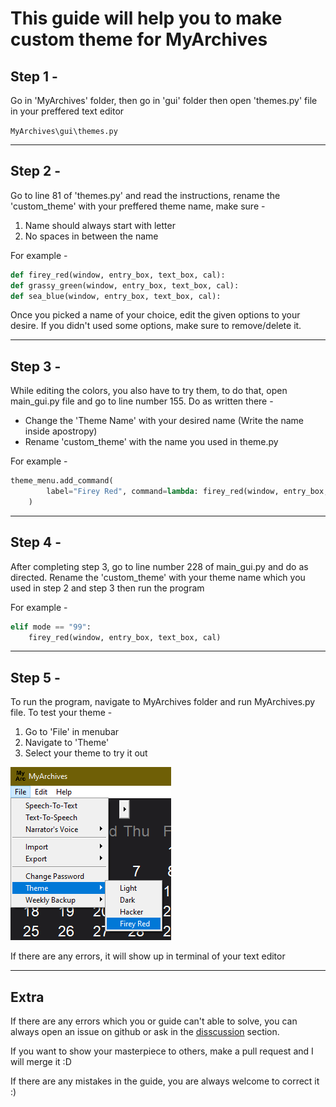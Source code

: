 # This guide will help you to make custom theme for MyArchives

## Step 1 -

Go in 'MyArchives' folder, then go in 'gui' folder then open 'themes.py' file in your preffered text editor

`MyArchives\gui\themes.py`

---

## Step 2 -

Go to line 81 of 'themes.py' and read the instructions, rename the 'custom_theme' with your preffered theme name, make sure -

1. Name should always start with letter
2. No spaces in between the name

For example -

```python
def firey_red(window, entry_box, text_box, cal):
def grassy_green(window, entry_box, text_box, cal):
def sea_blue(window, entry_box, text_box, cal):
```

Once you picked a name of your choice, edit the given options to your desire. If you didn't used some options, make sure to remove/delete it.

---

## Step 3 -

While editing the colors, you also have to try them, to do that, open main_gui.py file and go to line number 155. Do as written there -

- Change the 'Theme Name' with your desired name (Write the name inside apostropy)
- Rename 'custom_theme' with the name you used in theme.py

For example -

```python
theme_menu.add_command(
        label="Firey Red", command=lambda: firey_red(window, entry_box, text_box, cal)
    )
```

---

## Step 4 -

After completing step 3, go to line number 228 of main_gui.py and do as directed. Rename the 'custom_theme' with your theme name which you used in step 2 and step 3 then run the program

For example -

```python
elif mode == "99":
    firey_red(window, entry_box, text_box, cal)
```

---

## Step 5 -

To run the program, navigate to MyArchives folder and run MyArchives.py file. To test your theme -

1. Go to 'File' in menubar
2. Navigate to 'Theme'
3. Select your theme to try it out

![Theme Guide](../.github/images/theme_guide.png "Guide to custom theme")

If there are any errors, it will show up in terminal of your text editor

---

## Extra

If there are any errors which you or guide can't able to solve, you can always open an issue on github or ask in the [disscussion](https://github.com/EdwinRodger/MyArchives/discussions/categories/q-a) section.

If you want to show your masterpiece to others, make a pull request and I will merge it :D

If there are any mistakes in the guide, you are always welcome to correct it :)
